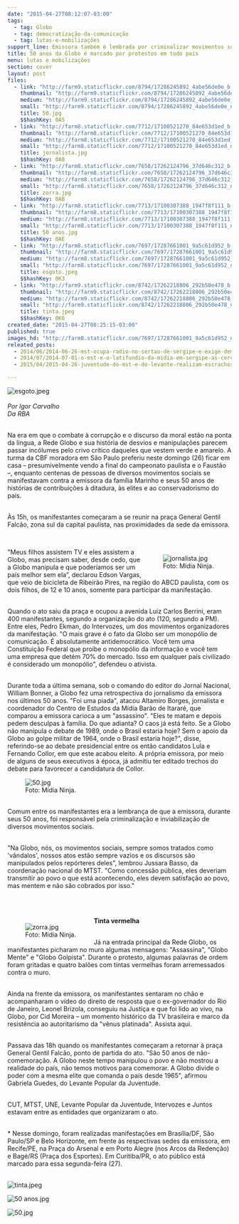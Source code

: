 ```yaml
---
date: "2015-04-27T08:12:07-03:00"
tags:
  - tag: Globo
  - tag: democratização-da-comunicação
  - tag: lutas-e-mobilizações
support_line: Emissora também é lembrada por criminalizar movimentos sociais e por envolvimento em denúncias de sonegação fiscal.
title: 50 anos da Globo é marcado por protestos em todo país
menu: lutas e mobilizações
section: cover
layout: post
files:
  - link: "http://farm9.staticflickr.com/8794/17286245892_4abe56de0e_b.jpg"
    thumbnail: "http://farm9.staticflickr.com/8794/17286245892_4abe56de0e_t.jpg"
    medium: "http://farm9.staticflickr.com/8794/17286245892_4abe56de0e_z.jpg"
    small: "http://farm9.staticflickr.com/8794/17286245892_4abe56de0e_n.jpg"
    title: 50.jpg
    $$hashKey: 0A5
  - link: "http://farm8.staticflickr.com/7712/17100521270_84e653d1ed_b.jpg"
    thumbnail: "http://farm8.staticflickr.com/7712/17100521270_84e653d1ed_t.jpg"
    medium: "http://farm8.staticflickr.com/7712/17100521270_84e653d1ed_z.jpg"
    small: "http://farm8.staticflickr.com/7712/17100521270_84e653d1ed_n.jpg"
    title: jornalista.jpg
    $$hashKey: 0A8
  - link: "http://farm8.staticflickr.com/7658/17262124796_37d646c312_b.jpg"
    thumbnail: "http://farm8.staticflickr.com/7658/17262124796_37d646c312_t.jpg"
    medium: "http://farm8.staticflickr.com/7658/17262124796_37d646c312_z.jpg"
    small: "http://farm8.staticflickr.com/7658/17262124796_37d646c312_n.jpg"
    title: zorra.jpg
    $$hashKey: 0AB
  - link: "http://farm8.staticflickr.com/7713/17100307388_1947f8f111_b.jpg"
    thumbnail: "http://farm8.staticflickr.com/7713/17100307388_1947f8f111_t.jpg"
    medium: "http://farm8.staticflickr.com/7713/17100307388_1947f8f111_z.jpg"
    small: "http://farm8.staticflickr.com/7713/17100307388_1947f8f111_n.jpg"
    title: 50 anos.jpg
    $$hashKey: 0AE
  - link: "http://farm8.staticflickr.com/7697/17287661001_9a5c61d952_b.jpg"
    thumbnail: "http://farm8.staticflickr.com/7697/17287661001_9a5c61d952_t.jpg"
    medium: "http://farm8.staticflickr.com/7697/17287661001_9a5c61d952_z.jpg"
    small: "http://farm8.staticflickr.com/7697/17287661001_9a5c61d952_n.jpg"
    title: esgoto.jpeg
    $$hashKey: 0K3
  - link: "http://farm9.staticflickr.com/8742/17262218806_292b50e478_b.jpg"
    thumbnail: "http://farm9.staticflickr.com/8742/17262218806_292b50e478_t.jpg"
    medium: "http://farm9.staticflickr.com/8742/17262218806_292b50e478_z.jpg"
    small: "http://farm9.staticflickr.com/8742/17262218806_292b50e478_n.jpg"
    title: tinta.jpeg
    $$hashKey: 0K6
created_date: "2015-04-27T08:25:15-03:00"
published: true
images_hd: "http://farm8.staticflickr.com/7697/17287661001_9a5c61d952_n.jpg"
releated_posts:
  - 2014/06/2014-06-26-mst-ocupa-radio-no-sertao-de-sergipe-e-exige-democratizacao-da-comunicacao.md
  - 2014/07/2014-07-01-o-mst-e-o-latifundio-da-midia-em-sergipe-as-cercas-que-precisam-ser-quebradas.md
  - 2015/04/2015-04-26-juventude-do-mst-e-do-levante-realizam-escrachos-em-afiliadas-da-rbs-no-rs.md

---
```

<p><img alt="esgoto.jpeg" src="http://farm8.staticflickr.com/7697/17287661001_9a5c61d952_b.jpg" /><br />
<br />
<em>Por Igor Carvalho<br />
Da RBA</em></p>

<p><br />
Na era em que o combate &agrave; corrup&ccedil;&atilde;o e o discurso da moral est&atilde;o na ponta da l&iacute;ngua, a Rede Globo e sua hist&oacute;ria de desvios e manipula&ccedil;&otilde;es parecem passar inc&oacute;lumes pelo crivo cr&iacute;tico daqueles que vestem verde e amarelo. A turma da CBF moradora em S&atilde;o Paulo preferiu neste domingo (26) ficar em casa &ndash; presumivelmente vendo a final do campeonato paulista e o Faust&atilde;o &ndash;, enquanto centenas de pessoas de diversos movimentos sociais se manifestavam contra a emissora da fam&iacute;lia Marinho e seus 50 anos de hist&oacute;rias de contribui&ccedil;&otilde;es &agrave; ditadura, &agrave;s elites e ao conservadorismo do pa&iacute;s.</p>

<p><br />
&Agrave;s 15h, os manifestantes come&ccedil;aram a se reunir na pra&ccedil;a General Gentil Falc&atilde;o, zona sul da capital paulista, nas proximidades da sede da emissora.</p>

<p>&nbsp;</p>

<figure class="image" style="float:right"><img alt="jornalista.jpg" src="http://farm8.staticflickr.com/7712/17100521270_84e653d1ed_b.jpg" />
<figcaption>Foto: M&iacute;dia Ninja.</figcaption>
</figure>

<p>&quot;Meus filhos assistem TV e eles assistem a Globo, mas precisam saber, desde cedo, que a Globo manipula e que poder&iacute;amos ser um pa&iacute;s melhor sem ela&rdquo;, declarou Edson Vargas, que veio de bicicleta de Ribeir&atilde;o Pires, na regi&atilde;o do ABCD paulista, com os dois filhos, de 12 e 10 anos, somente para participar da manifesta&ccedil;&atilde;o.</p>

<p><br />
Quando o ato saiu da pra&ccedil;a e ocupou a avenida Luiz Carlos Berrini, eram 400 manifestantes, segundo a organiza&ccedil;&atilde;o do ato (120, segundo a PM). Entre eles, Pedro Ekman, do Intervozes, um dos movimentos organizadores da manifesta&ccedil;&atilde;o. &quot;O mais grave &eacute; o fato da Globo ser um monop&oacute;lio de comunica&ccedil;&atilde;o. &Eacute; absolutamente antidemocr&aacute;tico. Voc&ecirc; tem uma Constitui&ccedil;&atilde;o Federal que pro&iacute;be o monop&oacute;lio da informa&ccedil;&atilde;o e voc&ecirc; tem uma empresa que det&eacute;m 70% do mercado. Isso em qualquer pa&iacute;s civilizado &eacute; considerado um monop&oacute;lio&quot;, defendeu o ativista.</p>

<p><br />
Durante toda a &uacute;ltima semana, sob o comando do editor do Jornal Nacional, William Bonner, a Globo fez uma retrospectiva do jornalismo da emissora nos &uacute;ltimos 50 anos. &quot;Foi uma piada&quot;, atacou Altamiro Borges, jornalista e coordenador do Centro de Estudos da M&iacute;dia Bar&atilde;o de Itarar&eacute;, que comparou a emissora carioca a um &quot;assassino&quot;. &quot;Eles te matam e depois pedem desculpas &agrave; fam&iacute;lia. Do que adianta? O caos j&aacute; est&aacute; feito. Se a Globo n&atilde;o manipula o debate de 1989, onde o Brasil estaria hoje? Sem o apoio da Globo ao golpe militar de 1964, onde o Brasil estaria hoje?&quot;, disse, referindo-se ao debate presidencial entre os ent&atilde;o candidatos Lula e Fernando Collor, em que este acabou eleito. A pr&oacute;pria emissora, por meio de alguns de seus executivos &agrave; &eacute;poca, j&aacute; admitiu ter editado trechos do debate para favorecer a candidatura de Collor.</p>

<figure class="image"><img alt="50.jpg" src="http://farm9.staticflickr.com/8794/17286245892_4abe56de0e_b.jpg" />
<figcaption>Foto: M&iacute;dia Ninja.</figcaption>
</figure>

<p><br />
Comum entre os manifestantes era a lembran&ccedil;a de que a emissora, durante seus 50 anos, foi respons&aacute;vel pela criminaliza&ccedil;&atilde;o e inviabiliza&ccedil;&atilde;o de diversos movimentos sociais.</p>

<p><br />
&quot;Na Globo, n&oacute;s, os movimentos sociais, sempre somos tratados como &#39;v&acirc;ndalos&#39;, nossos atos est&atilde;o sempre vazios e os discursos s&atilde;o manipulados pelos rep&oacute;rteres deles&quot;, lembrou Jussara Basso, da coordena&ccedil;&atilde;o nacional do MTST. &quot;Como concess&atilde;o p&uacute;blica, eles deveriam transmitir ao povo o que est&aacute; acontecendo, eles devem satisfa&ccedil;&atilde;o ao povo, mas mentem e n&atilde;o s&atilde;o cobrados por isso.&quot;</p>

<p><br />
&nbsp;</p>

<figure class="image" style="float:left"><img alt="zorra.jpg" src="http://farm8.staticflickr.com/7658/17262124796_37d646c312_b.jpg" />
<figcaption>Foto: M&iacute;dia Ninja.</figcaption>
</figure>

<p><strong>Tinta vermelha</strong></p>

<p><br />
J&aacute; na entrada principal da Rede Globo, os manifestantes picharam no muro algumas mensagens: &quot;Assassina&quot;, &quot;Globo Mente&quot; e &quot;Globo Golpista&quot;. Durante o protesto, algumas palavras de ordem foram gritadas e quatro bal&otilde;es com tintas vermelhas foram arremessados contra o muro.</p>

<p><br />
Ainda na frente da emissora, os manifestantes sentaram no ch&atilde;o e acompanharam o v&iacute;deo do direito de resposta que o ex-governador do Rio de Janeiro, Leonel Brizola, conseguiu na Justi&ccedil;a e que foi lido ao vivo, na Globo, por Cid Moreira &ndash; um momento hist&oacute;rico da TV brasileira e marco da resist&ecirc;ncia ao autoritarismo da &quot;v&ecirc;nus platinada&quot;. Assista aqui.</p>

<p><br />
Passava das 18h quando os manifestantes come&ccedil;aram a retornar &agrave; pra&ccedil;a General Gentil Falc&atilde;o, ponto de partida do ato. &quot;S&atilde;o 50 anos de n&atilde;o-comemora&ccedil;&atilde;o. A Globo neste tempo manipulou o povo e n&atilde;o mostrou a realidade do pa&iacute;s, n&atilde;o temos motivos para comemorar. A Globo divide o poder com a mesma elite que comanda o pa&iacute;s desde 1965&quot;, afirmou Gabriela Guedes, do Levante Popular da Juventude.</p>

<p><br />
CUT, MTST, UNE, Levante Popular da Juventude, Intervozes e Juntos estavam entre as entidades que organizaram o ato.</p>

<p><br />
*&nbsp;Nesse domingo, foram realizadas manifesta&ccedil;&otilde;es em Bras&iacute;lia/DF, S&atilde;o Paulo/SP e Belo Horizonte, em frente &agrave;s respectivas sedes da emissora, em Recife/PE, na Pra&ccedil;a do Arsenal e em Porto Alegre (nos Arcos da Reden&ccedil;&atilde;o) e Bag&eacute;/RS (Pra&ccedil;a dos Esportes).&nbsp;Em Curitiba/PR, o ato p&uacute;blico est&aacute; marcado para essa segunda-feira (27).<br />
&nbsp;</p>

<p><img alt="tinta.jpeg" src="http://farm9.staticflickr.com/8742/17262218806_292b50e478_b.jpg" /></p>

<p><img alt="50 anos.jpg" src="http://farm8.staticflickr.com/7713/17100307388_1947f8f111_b.jpg" /></p>

<p><img alt="50.jpg" src="http://farm9.staticflickr.com/8794/17286245892_4abe56de0e_b.jpg" /></p>

